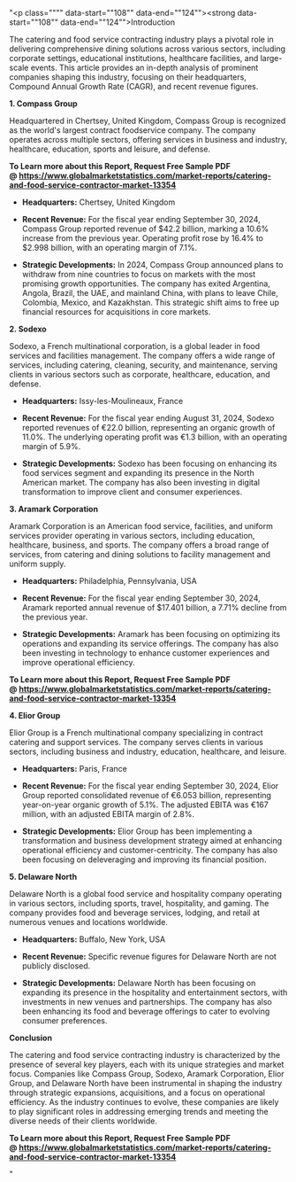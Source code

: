 "<p class="""" data-start=""108"" data-end=""124""><strong data-start=""108"" data-end=""124"">Introduction</strong></p>
<p class="""" data-start=""126"" data-end=""245""><span class=""relative -mx-px my-[-0.2rem] rounded-sm px-px py-[0.2rem]"">The catering and food service contracting industry plays a pivotal role in delivering comprehensive dining solutions across various sectors, including corporate settings, educational institutions, healthcare facilities, and large-scale events.</span> <span class=""relative -mx-px my-[-0.2rem] rounded-sm px-px py-[0.2rem]"">This article provides an in-depth analysis of prominent companies shaping this industry, focusing on their headquarters, Compound Annual Growth Rate (CAGR), and recent revenue figures.</span></p>
<p class="""" data-start=""247"" data-end=""267""><strong data-start=""247"" data-end=""267"">1. Compass Group</strong></p>
<p class="""" data-start=""269"" data-end=""388""><span class=""relative -mx-px my-[-0.2rem] rounded-sm px-px py-[0.2rem]"">Headquartered in Chertsey, United Kingdom, Compass Group is recognized as the world's largest contract foodservice company.</span> <span class=""relative -mx-px my-[-0.2rem] rounded-sm px-px py-[0.2rem]"">The company operates across multiple sectors, offering services in business and industry, healthcare, education, sports and leisure, and defense.</span></p>
<p class="""" data-start=""269"" data-end=""388""><span class=""relative -mx-px my-[-0.2rem] rounded-sm px-px py-[0.2rem]""><strong>To Learn more about this Report, Request Free Sample PDF @&nbsp;<a href=""https://www.globalmarketstatistics.com/market-reports/catering-and-food-service-contractor-market-13354"">https://www.globalmarketstatistics.com/market-reports/catering-and-food-service-contractor-market-13354</a></strong></span></p>
<ul data-start=""390"" data-end=""791"">
<li class="""" data-start=""390"" data-end=""491"">
<p class="""" data-start=""392"" data-end=""491""><strong data-start=""392"" data-end=""409"">Headquarters:</strong> <span class=""relative -mx-px my-[-0.2rem] rounded-sm px-px py-[0.2rem]"">Chertsey, United Kingdom</span></p>
</li>
<li class="""" data-start=""492"" data-end=""635"">
<p class="""" data-start=""494"" data-end=""635""><strong data-start=""494"" data-end=""513"">Recent Revenue:</strong> <span class=""relative -mx-px my-[-0.2rem] rounded-sm px-px py-[0.2rem]"">For the fiscal year ending September 30, 2024, Compass Group reported revenue of $42.2 billion, marking a 10.6% increase from the previous year. Operating profit rose by 16.4% to $2.998 billion, with an operating margin of 7.1%.</span></p>
</li>
<li class="""" data-start=""636"" data-end=""791"">
<p class="""" data-start=""638"" data-end=""791""><strong data-start=""638"" data-end=""665"">Strategic Developments:</strong> <span class=""relative -mx-px my-[-0.2rem] rounded-sm px-px py-[0.2rem]"">In 2024, Compass Group announced plans to withdraw from nine countries to focus on markets with the most promising growth opportunities. The company has exited Argentina, Angola, Brazil, the UAE, and mainland China, with plans to leave Chile, Colombia, Mexico, and Kazakhstan. This strategic shift aims to free up financial resources for acquisitions in core markets.</span>&nbsp;</p>
</li>
</ul>
<p class="""" data-start=""793"" data-end=""806""><strong data-start=""793"" data-end=""806"">2. Sodexo</strong></p>
<p class="""" data-start=""808"" data-end=""933""><span class=""relative -mx-px my-[-0.2rem] rounded-sm px-px py-[0.2rem]"">Sodexo, a French multinational corporation, is a global leader in food services and facilities management.</span> <span class=""relative -mx-px my-[-0.2rem] rounded-sm px-px py-[0.2rem]"">The company offers a wide range of services, including catering, cleaning, security, and maintenance, serving clients in various sectors such as corporate, healthcare, education, and defense.</span></p>
<ul data-start=""935"" data-end=""1264"">
<li class="""" data-start=""935"" data-end=""1040"">
<p class="""" data-start=""937"" data-end=""1040""><strong data-start=""937"" data-end=""954"">Headquarters:</strong> <span class=""relative -mx-px my-[-0.2rem] rounded-sm px-px py-[0.2rem]"">Issy-les-Moulineaux, France</span></p>
</li>
<li class="""" data-start=""1041"" data-end=""1148"">
<p class="""" data-start=""1043"" data-end=""1148""><strong data-start=""1043"" data-end=""1062"">Recent Revenue:</strong> <span class=""relative -mx-px my-[-0.2rem] rounded-sm px-px py-[0.2rem]"">For the fiscal year ending August 31, 2024, Sodexo reported revenues of &euro;22.0 billion, representing an organic growth of 11.0%. The underlying operating profit was &euro;1.3 billion, with an operating margin of 5.9%.</span></p>
</li>
<li class="""" data-start=""1149"" data-end=""1264"">
<p class="""" data-start=""1151"" data-end=""1264""><strong data-start=""1151"" data-end=""1178"">Strategic Developments:</strong> <span class=""relative -mx-px my-[-0.2rem] rounded-sm px-px py-[0.2rem]"">Sodexo has been focusing on enhancing its food services segment and expanding its presence in the North American market. The company has also been investing in digital transformation to improve client and consumer experiences.</span></p>
</li>
</ul>
<p class="""" data-start=""1266"" data-end=""1292""><strong data-start=""1266"" data-end=""1292"">3. Aramark Corporation</strong></p>
<p class="""" data-start=""1294"" data-end=""1419""><span class=""relative -mx-px my-[-0.2rem] rounded-sm px-px py-[0.2rem]"">Aramark Corporation is an American food service, facilities, and uniform services provider operating in various sectors, including education, healthcare, business, and sports.</span> <span class=""relative -mx-px my-[-0.2rem] rounded-sm px-px py-[0.2rem]"">The company offers a broad range of services, from catering and dining solutions to facility management and uniform supply.</span></p>
<ul data-start=""1421"" data-end=""1790"">
<li class="""" data-start=""1421"" data-end=""1526"">
<p class="""" data-start=""1423"" data-end=""1526""><strong data-start=""1423"" data-end=""1440"">Headquarters:</strong> <span class=""relative -mx-px my-[-0.2rem] rounded-sm px-px py-[0.2rem]"">Philadelphia, Pennsylvania, USA</span></p>
</li>
<li class="""" data-start=""1527"" data-end=""1674"">
<p class="""" data-start=""1529"" data-end=""1674""><strong data-start=""1529"" data-end=""1548"">Recent Revenue:</strong> <span class=""relative -mx-px my-[-0.2rem] rounded-sm px-px py-[0.2rem]"">For the fiscal year ending September 30, 2024, Aramark reported annual revenue of $17.401 billion, a 7.71% decline from the previous year.</span>&nbsp;</p>
</li>
<li class="""" data-start=""1675"" data-end=""1790"">
<p class="""" data-start=""1677"" data-end=""1790""><strong data-start=""1677"" data-end=""1704"">Strategic Developments:</strong> <span class=""relative -mx-px my-[-0.2rem] rounded-sm px-px py-[0.2rem]"">Aramark has been focusing on optimizing its operations and expanding its service offerings. The company has also been investing in technology to enhance customer experiences and improve operational efficiency.</span></p>
</li>
</ul>
<p><span class=""relative -mx-px my-[-0.2rem] rounded-sm px-px py-[0.2rem]""><strong>To Learn more about this Report, Request Free Sample PDF @&nbsp;<a href=""https://www.globalmarketstatistics.com/market-reports/catering-and-food-service-contractor-market-13354"">https://www.globalmarketstatistics.com/market-reports/catering-and-food-service-contractor-market-13354</a></strong></span></p>
<p class="""" data-start=""1792"" data-end=""1810""><strong data-start=""1792"" data-end=""1810"">4. Elior Group</strong></p>
<p class="""" data-start=""1812"" data-end=""1937""><span class=""relative -mx-px my-[-0.2rem] rounded-sm px-px py-[0.2rem]"">Elior Group is a French multinational company specializing in contract catering and support services.</span> <span class=""relative -mx-px my-[-0.2rem] rounded-sm px-px py-[0.2rem]"">The company serves clients in various sectors, including business and industry, education, healthcare, and leisure.</span></p>
<ul data-start=""1939"" data-end=""2308"">
<li class="""" data-start=""1939"" data-end=""2044"">
<p class="""" data-start=""1941"" data-end=""2044""><strong data-start=""1941"" data-end=""1958"">Headquarters:</strong> <span class=""relative -mx-px my-[-0.2rem] rounded-sm px-px py-[0.2rem]"">Paris, France</span></p>
</li>
<li class="""" data-start=""2045"" data-end=""2192"">
<p class="""" data-start=""2047"" data-end=""2192""><strong data-start=""2047"" data-end=""2066"">Recent Revenue:</strong> <span class=""relative -mx-px my-[-0.2rem] rounded-sm px-px py-[0.2rem]"">For the fiscal year ending September 30, 2024, Elior Group reported consolidated revenue of &euro;6.053 billion, representing year-on-year organic growth of 5.1%. The adjusted EBITA was &euro;167 million, with an adjusted EBITA margin of 2.8%.</span>&nbsp;</p>
</li>
<li class="""" data-start=""2193"" data-end=""2308"">
<p class="""" data-start=""2195"" data-end=""2308""><strong data-start=""2195"" data-end=""2222"">Strategic Developments:</strong> <span class=""relative -mx-px my-[-0.2rem] rounded-sm px-px py-[0.2rem]"">Elior Group has been implementing a transformation and business development strategy aimed at enhancing operational efficiency and customer-centricity. The company has also been focusing on deleveraging and improving its financial position.</span></p>
</li>
</ul>
<p class="""" data-start=""2310"" data-end=""2331""><strong data-start=""2310"" data-end=""2331"">5. Delaware North</strong></p>
<p class="""" data-start=""2333"" data-end=""2458""><span class=""relative -mx-px my-[-0.2rem] rounded-sm px-px py-[0.2rem]"">Delaware North is a global food service and hospitality company operating in various sectors, including sports, travel, hospitality, and gaming.</span> <span class=""relative -mx-px my-[-0.2rem] rounded-sm px-px py-[0.2rem]"">The company provides food and beverage services, lodging, and retail at numerous venues and locations worldwide.</span></p>
<ul data-start=""2460"" data-end=""2789"">
<li class="""" data-start=""2460"" data-end=""2565"">
<p class="""" data-start=""2462"" data-end=""2565""><strong data-start=""2462"" data-end=""2479"">Headquarters:</strong> <span class=""relative -mx-px my-[-0.2rem] rounded-sm px-px py-[0.2rem]"">Buffalo, New York, USA</span></p>
</li>
<li class="""" data-start=""2566"" data-end=""2673"">
<p class="""" data-start=""2568"" data-end=""2673""><strong data-start=""2568"" data-end=""2587"">Recent Revenue:</strong> <span class=""relative -mx-px my-[-0.2rem] rounded-sm px-px py-[0.2rem]"">Specific revenue figures for Delaware North are not publicly disclosed.</span></p>
</li>
<li class="""" data-start=""2674"" data-end=""2789"">
<p class="""" data-start=""2676"" data-end=""2789""><strong data-start=""2676"" data-end=""2703"">Strategic Developments:</strong> <span class=""relative -mx-px my-[-0.2rem] rounded-sm px-px py-[0.2rem]"">Delaware North has been focusing on expanding its presence in the hospitality and entertainment sectors, with investments in new venues and partnerships. The company has also been enhancing its food and beverage offerings to cater to evolving consumer preferences.</span></p>
</li>
</ul>
<p class="""" data-start=""2791"" data-end=""2805""><strong data-start=""2791"" data-end=""2805"">Conclusion</strong></p>
<p class="""" data-start=""2807"" data-end=""2972""><span class=""relative -mx-px my-[-0.2rem] rounded-sm px-px py-[0.2rem]"">The catering and food service contracting industry is characterized by the presence of several key players, each with its unique strategies and market focus.</span> <span class=""relative -mx-px my-[-0.2rem] rounded-sm px-px py-[0.2rem]"">Companies like Compass Group, Sodexo, Aramark Corporation, Elior Group, and Delaware North have been instrumental in shaping the industry through strategic expansions, acquisitions, and a focus on operational efficiency.</span> <span class=""relative -mx-px my-[-0.2rem] rounded-sm px-px py-[0.2rem]"">As the industry continues to evolve, these companies are likely to play significant roles in addressing emerging trends and meeting the diverse needs of their clients worldwide.</span></p>
<p class="""" data-start=""2807"" data-end=""2972""><span class=""relative -mx-px my-[-0.2rem] rounded-sm px-px py-[0.2rem]""><strong>To Learn more about this Report, Request Free Sample PDF @&nbsp;<a href=""https://www.globalmarketstatistics.com/market-reports/catering-and-food-service-contractor-market-13354"">https://www.globalmarketstatistics.com/market-reports/catering-and-food-service-contractor-market-13354</a></strong></span></p>"
